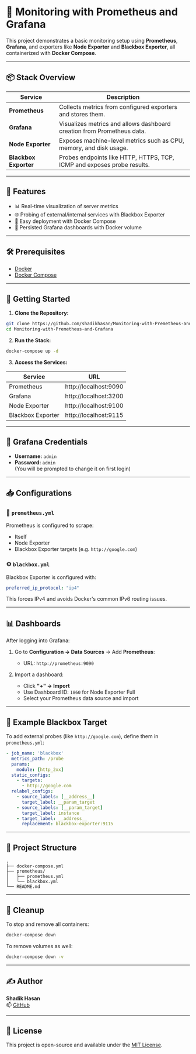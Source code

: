 
# 🚀 Monitoring with Prometheus and Grafana

This project demonstrates a basic monitoring setup using **Prometheus**, **Grafana**, and exporters like **Node Exporter** and **Blackbox Exporter**, all containerized with **Docker Compose**.

---

## 📦 Stack Overview

| Service            | Description                                                                 |
|--------------------|-----------------------------------------------------------------------------|
| **Prometheus**     | Collects metrics from configured exporters and stores them.                |
| **Grafana**        | Visualizes metrics and allows dashboard creation from Prometheus data.     |
| **Node Exporter**  | Exposes machine-level metrics such as CPU, memory, and disk usage.         |
| **Blackbox Exporter** | Probes endpoints like HTTP, HTTPS, TCP, ICMP and exposes probe results. |

---

## 🧾 Features

- 📊 Real-time visualization of server metrics
- 🌐 Probing of external/internal services with Blackbox Exporter
- 🐳 Easy deployment with Docker Compose
- 💾 Persisted Grafana dashboards with Docker volume

---

## 🛠️ Prerequisites

- [Docker](https://www.docker.com/products/docker-desktop)
- [Docker Compose](https://docs.docker.com/compose/)

---

## 🚀 Getting Started

1. **Clone the Repository:**

```bash
git clone https://github.com/shadikhasan/Monitoring-with-Premetheus-and-Grafana.git
cd Monitoring-with-Premetheus-and-Grafana
```

2. **Run the Stack:**

```bash
docker-compose up -d
```

3. **Access the Services:**

| Service    | URL                      |
|------------|--------------------------|
| Prometheus | http://localhost:9090    |
| Grafana    | http://localhost:3200    |
| Node Exporter | http://localhost:9100 |
| Blackbox Exporter | http://localhost:9115 |

---

## 🔐 Grafana Credentials

- **Username:** `admin`
- **Password:** `admin`  
(You will be prompted to change it on first login)

---

## 📥 Configurations

### 🔧 `prometheus.yml`

Prometheus is configured to scrape:

- Itself
- Node Exporter
- Blackbox Exporter targets (e.g. `http://google.com`)

### ⚙️ `blackbox.yml`

Blackbox Exporter is configured with:

```yaml
preferred_ip_protocol: "ip4"
```

This forces IPv4 and avoids Docker's common IPv6 routing issues.

---

## 📊 Dashboards

After logging into Grafana:

1. Go to **Configuration → Data Sources** → Add **Prometheus**:
   - URL: `http://prometheus:9090`

2. Import a dashboard:
   - Click **"+" → Import**
   - Use Dashboard ID: `1860` for Node Exporter Full
   - Select your Prometheus data source and import

---

## 🧪 Example Blackbox Target

To add external probes (like `http://google.com`), define them in `prometheus.yml`:

```yaml
- job_name: 'blackbox'
  metrics_path: /probe
  params:
    module: [http_2xx]
  static_configs:
    - targets:
      - http://google.com
  relabel_configs:
    - source_labels: [__address__]
      target_label: __param_target
    - source_labels: [__param_target]
      target_label: instance
    - target_label: __address__
      replacement: blackbox-exporter:9115
```

---

## 📂 Project Structure

```
.
├── docker-compose.yml
├── prometheus/
│   ├── prometheus.yml
│   └── blackbox.yml
└── README.md
```

---

## 🧹 Cleanup

To stop and remove all containers:

```bash
docker-compose down
```

To remove volumes as well:

```bash
docker-compose down -v
```

---

## ✍️ Author

**Shadik Hasan**  
📫 [GitHub](https://github.com/shadikhasan)

---

## 📄 License

This project is open-source and available under the [MIT License](LICENSE).
